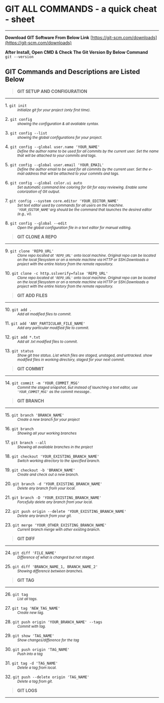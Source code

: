 # GIT ALL COMMANDS - a quick cheat - sheet
---
**Download GIT Software From Below Link**
[https://git-scm.com/downloads](https://git-scm.com/downloads)

**After Install, Open CMD & Check The Git Version By Below Command**  
`git --version`
## GIT Commands and Descriptions are Listed Below

> **GIT SETUP AND CONFIGURATION**
---

<dl>
  <dt>1. <code>git init</span></code></dt>
  <dd><small><i>initialize git for your project (only first time).</i></small></dd>
</dl>

<dl>
  <dt>2. <code>git config</span></code></dt>
  <dd><small><i>showing the configuration & all avaliable syntax.</i></small></dd>
</dl>

<dl>
  <dt>3. <code>git config --list</span></code></dt>
  <dd><small><i>showing the global configurations for your project.</i></small></dd>
</dl>

<dl>
  <dt>4. <code>git config --global user.name 'YOUR_NAME'</span></code></dt>
  <dd><small><i>Define the author name to be used for all commits by the current user. Set the name that will be attached to your commits and tags.</i></small></dd>
</dl>

<dl>
  <dt>5. <code>git config --global user.email 'YOUR_EMAIL'</span></code></dt>
  <dd><small><i>Define the author email to be used for all commits by the current user. Set the e-mail address that will be attached to your commits and tags.</i></small></dd>
</dl>

<dl>
  <dt>6. <code>git config --global color.ui auto</span></code></dt>
  <dd><small><i>Set automatic command line coloring for Git for easy reviewing. Enable some colorization of Git output.</i></small></dd>
</dl>

<dl>
  <dt>7. <code>git config --system core.editor 'YOUR_EDITOR_NAME'</span></code></dt>
  <dd><small><i>Set text editor used by commands for all users on the machine. <code>'YOUR_EDITOR_NAME'</code>arg should be the command that launches the desired editor (e.g., vi).</i></small></dd>
</dl>

<dl>
  <dt>8. <code>git config --global --edit</span></code></dt>
  <dd><small><i>Open the global configuration file in a text editor for manual editing.</i></small><dd>
</dl>

> **GIT CLONE A REPO**
---

<dl>
  <dt>9. <code>git clone 'REPO_URL'</span></code></dt>
  <dd><small><i>Clone repo located at <code>'REPO_URL'</code> onto local machine. Original repo can be
located on the local filesystem or on a remote machine via HTTP or SSH.Downloads a project with the entire history from the remote repository.</i></small><dd>
</dl>

<dl>
  <dt>10. <code>git clone -c http.sslverify=false 'REPO_URL'</span></code></dt>
  <dd><small><i>Clone repo located at <code>'REPO_URL'</code> onto local machine. Original repo can be
located on the local filesystem or on a remote machine via HTTP or SSH.Downloads a project with the entire history from the remote repository.</i></small><dd>
</dl>

> **GIT ADD FILES**
---

<dl>
  <dt>10. <code>git add .</span></code></dt>
  <dd><small><i>Add all modified files to commit.</i></small><dd>
</dl>

<dl>
  <dt>11. <code>git add 'ANY_PARTICULAR_FILE_NAME'</span></code></dt>
  <dd><small><i>Add any particular modified file to commit.</i></small><dd>
</dl>

<dl>
  <dt>12. <code>git add *.txt</span></code></dt>
  <dd><small><i>Add all .txt modified files to commit.</i></small><dd>
</dl>

<dl>
  <dt>13. <code>git status</span></code></dt>
  <dd><small><i>Show git tree status. List which files are staged, unstaged, and untracked. show modified files in working directory, staged for your next commit.</i></small><dd>
</dl>

> **GIT COMMIT**
---

<dl>
  <dt>14. <code>git commit -m 'YOUR_COMMIT_MSG'</span></code></dt>
  <dd><small><i>Commit the staged snapshot, but instead of launching
a text editor, use <code>'YOUR_COMMIT_MSG'</code> as the commit message..</i></small><dd>
</dl>

> **GIT BRANCH**
---

<dl>
  <dt>15. <code>git branch 'BRANCH_NAME'</span></code></dt>
  <dd><small><i>Create a new branch for your project</i></small><dd>
</dl>

<dl>
  <dt>16. <code>git branch</span></code></dt>
  <dd><small><i>Showing all your working branches</i></small><dd>
</dl>

<dl>
  <dt>17. <code>git branch --all</span></code></dt>
  <dd><small><i>Showing all avaliable branches in the project</i></small><dd>
</dl>

<dl>
  <dt>18. <code>git checkout 'YOUR_EXISTING_BRANCH_NAME'</span></code></dt>
  <dd><small><i>Switch working directory to the specified branch.</i></small><dd>
</dl>

<dl>
  <dt>19. <code>git checkout -b 'BRANCH_NAME'</span></code></dt>
  <dd><small><i>Create and check out a new branch.</i></small><dd>
</dl>

<dl>
  <dt>20. <code>git branch -d 'YOUR_EXISTING_BRANCH_NAME'</span></code></dt>
  <dd><small><i>Delete any branch from your local.</i></small><dd>
</dl>

<dl>
  <dt>21. <code>git branch -D 'YOUR_EXISTING_BRANCH_NAME'</span></code></dt>
  <dd><small><i>Forcefully delete any branch from your local.</i></small><dd>
</dl>

<dl>
  <dt>22. <code>git push origin --delete 'YOUR_EXISTING_BRANCH_NAME'</span></code></dt>
  <dd><small><i>Delete any branch from your git.</i></small><dd>
</dl>

<dl>
  <dt>23. <code>git merge 'YOUR_OTHER_EXISTING_BRANCH_NAME'</span></code></dt>
  <dd><small><i>Current branch merge with other existing branch.</i></small><dd>
</dl>

> **GIT DIFF**
---

<dl>
  <dt>24. <code>git diff 'FILE_NAME'</span></code></dt>
  <dd><small><i>Difference of what is changed but not staged.</i></small><dd>
</dl>

<dl>
  <dt>25. <code>git diff 'BRANCH_NAME_1, BRANCH_NAME_2'</span></code></dt>
  <dd><small><i>Showing difference between branches.</i></small><dd>
</dl>

> **GIT TAG**
---

<dl>
  <dt>26. <code>git tag</span></code></dt>
  <dd><small><i>List all tags.</i></small><dd>
</dl>

<dl>
  <dt>27. <code>git tag 'NEW_TAG_NAME'</span></code></dt>
  <dd><small><i>Create new tag.</i></small><dd>
</dl>

<dl>
  <dt>28. <code>git push origin 'YOUR_BRANCH_NAME' --tags</span></code></dt>
  <dd><small><i>Commit with tag.</i></small><dd>
</dl>

<dl>
  <dt>29. <code>git show 'TAG_NAME'</span></code></dt>
  <dd><small><i>Show changes/difference for the tag</i></small><dd>
</dl>

<dl>
  <dt>30. <code>git push origin 'TAG_NAME'</span></code></dt>
  <dd><small><i>Push into a tag</i></small><dd>
</dl>

<dl>
  <dt>31. <code>git tag -d 'TAG_NAME'</span></code></dt>
  <dd><small><i>Delete a tag from local.</i></small><dd>
</dl>

<dl>
  <dt>32. <code>git push --delete origin 'TAG_NAME'</span></code></dt>
  <dd><small><i>Delete a tag from git.</i></small><dd>
</dl>

> **GIT LOGS**
---

